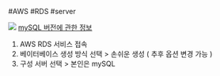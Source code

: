 #AWS #RDS #server 

![](https://i.imgur.com/XGIIk3o.png)
[mySQL 버전에 관한 정보](https://docs.aws.amazon.com/ko_kr/AmazonRDS/latest/UserGuide/MySQL.Concepts.VersionMgmt.html)

1. AWS RDS 서비스 접속
2. 베이터베이스 생성 방식 선택 > 손쉬운 생성 ( 추후 옵션 변경 가능 )
3. 구성 서버 선택 > 본인은 mySQL



